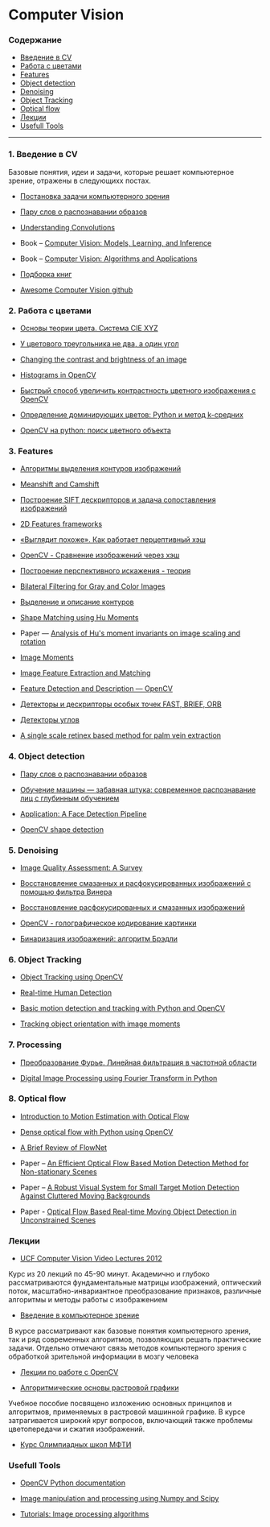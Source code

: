 # Computer Vision

### Содержание
* [Введение в CV](#overview)
* [Работа с цветами](#colors)
* [Features](#features)
* [Object detection](#detection)
* [Denoising](#denoising)
* [Object Tracking](#tracking)
* [Optical flow](#optical_flow)
* [Лекции](#lectures)
* [Usefull Tools](#tools)

---

### 1. Введение в CV <a class="anchor" id="overview"></a>

Базовые понятия, идеи и задачи, которые решает компьютерное зрение, отражены в следующихх постах.

* [Постановка задачи компьютерного зрения](https://habr.com/ru/post/274725/)

* [Пару слов о распознавании образов](https://habr.com/ru/post/208090/)

* [Understanding Convolutions](http://colah.github.io/posts/2014-07-Understanding-Convolutions/)

* Book – [Computer Vision:  Models, Learning, and Inference](http://www.computervisionmodels.com/)

* Book – [Computer Vision: Algorithms and Applications](http://szeliski.org/Book/)

* [Подборка книг](https://github.com/manjunath5496/Computer-Vision-Books)

* [Awesome Computer Vision github](https://github.com/jbhuang0604/awesome-computer-vision)


### 2. Работа с цветами <a class="anchor" id="colors"></a>

* [Основы теории цвета. Система CIE XYZ](https://habr.com/ru/post/209738/)

* [У цветового треугольника не два, а один угол](https://habr.com/ru/post/440550/)

* [Changing the contrast and brightness of an image](https://docs.opencv.org/3.4/d3/dc1/tutorial_basic_linear_transform.html)

* [Histograms in OpenCV](https://docs.opencv.org/3.1.0/de/db2/tutorial_py_table_of_contents_histograms.html)

* [Быстрый способ увеличить контрастность цветного изображения с OpenCV](http://qaru.site/questions/608223/whats-the-fastest-way-to-increase-color-image-contrast-with-opencv-in-python-cv2)

* [Определение доминирующих цветов: Python и метод k-средних](https://habr.com/ru/post/156045/)

* [OpenCV на python: поиск цветного объекта](https://robotclass.ru/tutorials/opencv-moments-color-object-search/)


### 3. Features <a class="anchor" id="features"></a>

* [Алгоритмы выделения контуров изображений](https://habr.com/ru/post/114452/)

* [Meanshift and Camshift](https://docs.opencv.org/3.2.0/db/df8/tutorial_py_meanshift.html)

* [Построение SIFT дескрипторов и задача сопоставления изображений](https://habr.com/ru/post/106302/)

* [2D Features frameworks](https://docs.opencv.org/3.4/d9/d97/tutorial_table_of_content_features2d.html)

* [«Выглядит похоже». Как работает перцептивный хэш](https://habr.com/ru/post/120562/)

* [OpenCV - Сравнение изображений через хэш](http://robocraft.ru/blog/computervision/537.html)

* [Построение перспективного искажения - теория](https://habr.com/ru/post/248611/)

* [Bilateral Filtering for Gray and Color Images](http://homepages.inf.ed.ac.uk/rbf/CVonline/LOCAL_COPIES/MANDUCHI1/Bilateral_Filtering.html#Introduction)

* [Выделение и описание контуров](http://wiki.technicalvision.ru/index.php/%D0%92%D1%8B%D0%B4%D0%B5%D0%BB%D0%B5%D0%BD%D0%B8%D0%B5_%D0%B8_%D0%BE%D0%BF%D0%B8%D1%81%D0%B0%D0%BD%D0%B8%D0%B5_%D0%BA%D0%BE%D0%BD%D1%82%D1%83%D1%80%D0%BE%D0%B2)

* [Shape Matching using Hu Moments](https://www.learnopencv.com/shape-matching-using-hu-moments-c-python/)

 * Paper — [Analysis of Hu's moment invariants on image scaling and rotation](https://www.researchgate.net/publication/224146066_Analysis_of_Hu's_moment_invariants_on_image_scaling_and_rotation)

* [Image Moments](http://aishack.in/tutorials/image-moments/)

* [Image Feature Extraction and Matching](https://www.kaggle.com/wesamelshamy/tutorial-image-feature-extraction-and-matching)

* [Feature Detection and Description — OpenCV](https://docs.opencv.org/3.0-beta/doc/py_tutorials/py_feature2d/py_table_of_contents_feature2d/py_table_of_contents_feature2d.html)

* [Детекторы и дескрипторы особых точек FAST, BRIEF, ORB](https://habr.com/ru/post/414459/)

* [Детекторы углов](https://habr.com/ru/post/244541/)

* [A single scale retinex based method for palm vein extraction](https://arxiv.org/abs/1605.08154)


### 4. Object detection <a class="anchor" id="detection"></a>

* [Пару слов о распознавании образов](https://habr.com/ru/post/208090/)

* [Обучение машины — забавная штука: современное распознавание лиц с глубинным обучением](https://habr.com/ru/post/306568/)

* [Application: A Face Detection Pipeline](https://jakevdp.github.io/PythonDataScienceHandbook/05.14-image-features.html)

* [OpenCV shape detection](https://www.pyimagesearch.com/2016/02/08/opencv-shape-detection/)


### 5. Denoising <a class="anchor" id="denoising"></a>

* [Image Quality Assessment: A Survey](https://medium.com/@ocampor/advanced-methods-for-iqa-37581ec3c31f)

* [Восстановление смазанных и расфокусированных изображений с помощью фильтра Винера](https://habr.com/ru/post/424987/)

* [Восстановление расфокусированных и смазанных изображений](https://habr.com/ru/post/136853/)

* [OpenCV - голографическое кодирование картинки](http://robocraft.ru/blog/computervision/549.html)

* [Бинаризация изображений: алгоритм Брэдли](https://habr.com/ru/post/278435/)


### 6. Object Tracking <a class="anchor" id="tracking"></a>

* [Object Tracking using OpenCV](https://www.learnopencv.com/object-tracking-using-opencv-cpp-python/)

* [Real-time Human Detection](https://medium.com/@madhawavidanapathirana/https-medium-com-madhawavidanapathirana-real-time-human-detection-in-computer-vision-part-1-2acb851f4e55)

* [Basic motion detection and tracking with Python and OpenCV](https://www.pyimagesearch.com/2015/05/25/basic-motion-detection-and-tracking-with-python-and-opencv/)

* [Tracking object orientation with image moments](http://raphael.candelier.fr/?blog=Image%20Moments)


### 7. Processing <a class="anchor" id="processing"></a>

* [Преобразование Фурье. Линейная фильтрация в частотной области](http://wiki.technicalvision.ru/index.php/%D0%9F%D1%80%D0%B5%D0%BE%D0%B1%D1%80%D0%B0%D0%B7%D0%BE%D0%B2%D0%B0%D0%BD%D0%B8%D0%B5_%D0%A4%D1%83%D1%80%D1%8C%D0%B5._%D0%9B%D0%B8%D0%BD%D0%B5%D0%B9%D0%BD%D0%B0%D1%8F_%D1%84%D0%B8%D0%BB%D1%8C%D1%82%D1%80%D0%B0%D1%86%D0%B8%D1%8F_%D0%B2_%D1%87%D0%B0%D1%81%D1%82%D0%BE%D1%82%D0%BD%D0%BE%D0%B9_%D0%BE%D0%B1%D0%BB%D0%B0%D1%81%D1%82%D0%B8)

* [Digital Image Processing using Fourier Transform in Python](https://medium.com/@hicraigchen/digital-image-processing-using-fourier-transform-in-python-bcb49424fd82)

### 8. Optical flow <a class="anchor" id="optical_flow"></a>

* [Introduction to Motion Estimation with Optical Flow](https://nanonets.com/blog/optical-flow/)

* [Dense optical flow with Python using OpenCV](https://medium.com/@igorirailean/dense-optical-flow-with-python-using-opencv-cb6d9b6abcaf)

* [A Brief Review of FlowNet](https://towardsdatascience.com/a-brief-review-of-flownet-dca6bd574de0)

* Paper – [An Efficient Optical Flow Based Motion Detection Method for Non-stationary Scenes](https://arxiv.org/abs/1811.08290)

* Paper – [A Robust Visual System for Small Target Motion Detection Against Cluttered Moving Backgrounds](https://arxiv.org/abs/1904.04363)

* Paper - [Optical Flow Based Real-time Moving Object Detection in Unconstrained Scenes](https://arxiv.org/abs/1807.04890)


### Лекции <a class="anchor" id="lectures"></a>

* [UCF Computer Vision Video Lectures 2012](https://www.youtube.com/playlist?list=PLd3hlSJsX_Imk_BPmB_H3AQjFKZS9XgZm)

Курс из 20 лекций по 45-90 минут. Академично и глубоко рассматриваются фундаментальные матрицы изображений, оптический поток, масштабно-инвариантное преобразование признаков, различные алгоритмы и методы работы с изображением

* [Введение в компьютерное зрение](https://www.lektorium.tv/course/22847)

В курсе рассматривают как базовые понятия компьютерного зрения, так и ряд современных алгоритмов, позволяющих решать практические задачи. Отдельно отмечают связь методов компьютерного зрения с обработкой зрительной информации в мозгу человека

* [Лекции по работе с OpenCV](https://www.lektorium.tv/speaker/2895)

* [Алгоритмические основы растровой графики](https://www.intuit.ru/studies/professional_skill_improvements/1281/courses/163/info)

Учебное пособие посвящено изложению основных принципов и алгоритмов, применяемых в растровой машинной графике.
В курсе затрагивается широкий круг вопросов, включающий также проблемы цветопередачи и сжатия изображений.

* [Курс Олимпиадных школ МФТИ](https://github.com/ml-dafe/cv_mipt_olymp_school)


### Usefull Tools <a class="anchor" id="tools"></a>

* [OpenCV Python documentation](https://docs.opencv.org/3.0-beta/index.html)

* [Image manipulation and processing using Numpy and Scipy](http://scipy-lectures.org/advanced/image_processing/)

* [Tutorials: Image processing algorithms](http://aishack.in/tutorials/)